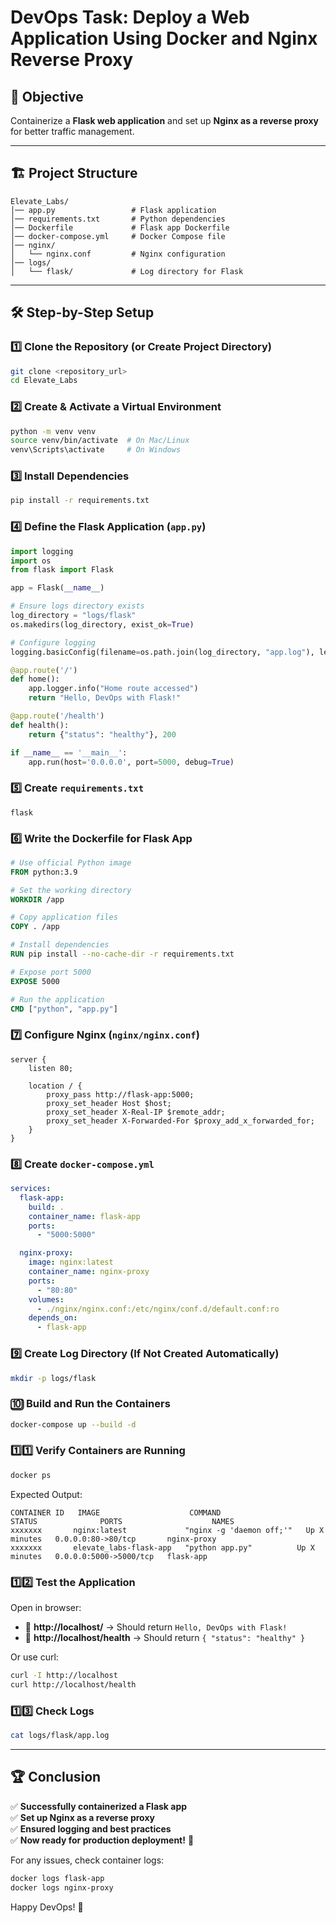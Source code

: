 # DevOps Task: Deploy a Web Application Using Docker and Nginx Reverse Proxy

## 📌 Objective
Containerize a **Flask web application** and set up **Nginx as a reverse proxy** for better traffic management.

---

## 🏗️ Project Structure
```
Elevate_Labs/
│── app.py                 # Flask application
│── requirements.txt       # Python dependencies
│── Dockerfile             # Flask app Dockerfile
│── docker-compose.yml     # Docker Compose file
│── nginx/
│   └── nginx.conf         # Nginx configuration
│── logs/
│   └── flask/             # Log directory for Flask
```

---

## 🛠️ Step-by-Step Setup

### 1️⃣ Clone the Repository (or Create Project Directory)
```bash
git clone <repository_url>
cd Elevate_Labs
```

### 2️⃣ Create & Activate a Virtual Environment
```bash
python -m venv venv
source venv/bin/activate  # On Mac/Linux
venv\Scripts\activate     # On Windows
```

### 3️⃣ Install Dependencies
```bash
pip install -r requirements.txt
```

### 4️⃣ Define the Flask Application (`app.py`)
```python
import logging
import os
from flask import Flask

app = Flask(__name__)

# Ensure logs directory exists
log_directory = "logs/flask"
os.makedirs(log_directory, exist_ok=True)

# Configure logging
logging.basicConfig(filename=os.path.join(log_directory, "app.log"), level=logging.INFO)

@app.route('/')
def home():
    app.logger.info("Home route accessed")
    return "Hello, DevOps with Flask!"

@app.route('/health')
def health():
    return {"status": "healthy"}, 200

if __name__ == '__main__':
    app.run(host='0.0.0.0', port=5000, debug=True)
```

### 5️⃣ Create `requirements.txt`
```
flask
```

### 6️⃣ Write the Dockerfile for Flask App
```dockerfile
# Use official Python image
FROM python:3.9

# Set the working directory
WORKDIR /app

# Copy application files
COPY . /app

# Install dependencies
RUN pip install --no-cache-dir -r requirements.txt

# Expose port 5000
EXPOSE 5000

# Run the application
CMD ["python", "app.py"]
```

### 7️⃣ Configure Nginx (`nginx/nginx.conf`)
```nginx
server {
    listen 80;

    location / {
        proxy_pass http://flask-app:5000;
        proxy_set_header Host $host;
        proxy_set_header X-Real-IP $remote_addr;
        proxy_set_header X-Forwarded-For $proxy_add_x_forwarded_for;
    }
}
```

### 8️⃣ Create `docker-compose.yml`
```yaml
services:
  flask-app:
    build: .
    container_name: flask-app
    ports:
      - "5000:5000"

  nginx-proxy:
    image: nginx:latest
    container_name: nginx-proxy
    ports:
      - "80:80"
    volumes:
      - ./nginx/nginx.conf:/etc/nginx/conf.d/default.conf:ro
    depends_on:
      - flask-app
```

### 9️⃣ Create Log Directory (If Not Created Automatically)
```bash
mkdir -p logs/flask
```

### 🔟 Build and Run the Containers
```bash
docker-compose up --build -d
```

### 1️⃣1️⃣ Verify Containers are Running
```bash
docker ps
```
Expected Output:
```
CONTAINER ID   IMAGE                    COMMAND                  STATUS              PORTS                    NAMES
xxxxxxx       nginx:latest             "nginx -g 'daemon off;'"   Up X minutes   0.0.0.0:80->80/tcp       nginx-proxy
xxxxxxx       elevate_labs-flask-app   "python app.py"          Up X minutes   0.0.0.0:5000->5000/tcp   flask-app
```

### 1️⃣2️⃣ Test the Application
Open in browser:
- 🔗 **http://localhost/** → Should return `Hello, DevOps with Flask!`
- 🔗 **http://localhost/health** → Should return `{ "status": "healthy" }`

Or use curl:
```bash
curl -I http://localhost
curl http://localhost/health
```

### 1️⃣3️⃣ Check Logs
```bash
cat logs/flask/app.log
```

---

## 🏆 Conclusion
✅ **Successfully containerized a Flask app**  
✅ **Set up Nginx as a reverse proxy**  
✅ **Ensured logging and best practices**  
✅ **Now ready for production deployment!** 🚀

For any issues, check container logs:
```bash
docker logs flask-app
docker logs nginx-proxy
```

Happy DevOps! 🎉


